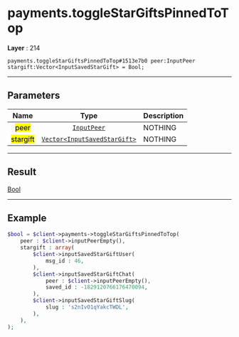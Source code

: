 # payments.toggleStarGiftsPinnedToTop

**Layer** : 214

```tl
payments.toggleStarGiftsPinnedToTop#1513e7b0 peer:InputPeer stargift:Vector<InputSavedStarGift> = Bool;
```

---

## Parameters

| Name | Type | Description |
| :---: | :---: | :--- |
| <mark>peer</mark> | [`InputPeer`](type/InputPeer) | NOTHING |
| <mark>stargift</mark> | [`Vector<InputSavedStarGift>`](type/InputSavedStarGift) | NOTHING |

---

## Result

[Bool](type/Bool)

---

## Example

```php
$bool = $client->payments->toggleStarGiftsPinnedToTop(
	peer : $client->inputPeerEmpty(),
	stargift : array(
		$client->inputSavedStarGiftUser(
			msg_id : 46,
		),
		$client->inputSavedStarGiftChat(
			peer : $client->inputPeerEmpty(),
			saved_id : -1829120766176470094,
		),
		$client->inputSavedStarGiftSlug(
			slug : 's2nIvO1qYakcTWDL',
		),
	),
);
```